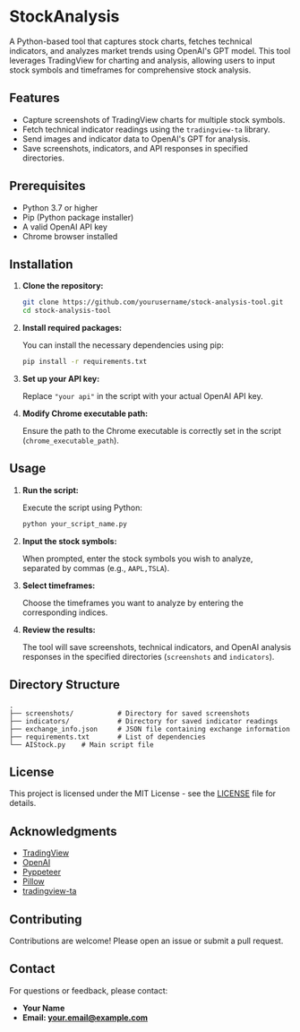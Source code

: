 # StockAnalysis

A Python-based tool that captures stock charts, fetches technical indicators, and analyzes market trends using OpenAI's GPT model. This tool leverages TradingView for charting and analysis, allowing users to input stock symbols and timeframes for comprehensive stock analysis.

## Features

- Capture screenshots of TradingView charts for multiple stock symbols.
- Fetch technical indicator readings using the `tradingview-ta` library.
- Send images and indicator data to OpenAI's GPT for analysis.
- Save screenshots, indicators, and API responses in specified directories.

## Prerequisites

- Python 3.7 or higher
- Pip (Python package installer)
- A valid OpenAI API key
- Chrome browser installed

## Installation

1. **Clone the repository:**

   ```bash
   git clone https://github.com/yourusername/stock-analysis-tool.git
   cd stock-analysis-tool
   ```

2. **Install required packages:**

   You can install the necessary dependencies using pip:

   ```bash
   pip install -r requirements.txt
   ```

3. **Set up your API key:**

   Replace `"your api"` in the script with your actual OpenAI API key.

4. **Modify Chrome executable path:**

   Ensure the path to the Chrome executable is correctly set in the script (`chrome_executable_path`).

## Usage

1. **Run the script:**

   Execute the script using Python:

   ```bash
   python your_script_name.py
   ```

2. **Input the stock symbols:**

   When prompted, enter the stock symbols you wish to analyze, separated by commas (e.g., `AAPL,TSLA`).

3. **Select timeframes:**

   Choose the timeframes you want to analyze by entering the corresponding indices.

4. **Review the results:**

   The tool will save screenshots, technical indicators, and OpenAI analysis responses in the specified directories (`screenshots` and `indicators`).

## Directory Structure

```
.
├── screenshots/           # Directory for saved screenshots
├── indicators/            # Directory for saved indicator readings
├── exchange_info.json     # JSON file containing exchange information
├── requirements.txt       # List of dependencies
└── AIStock.py    # Main script file
```

## License

This project is licensed under the MIT License - see the [LICENSE](LICENSE) file for details.

## Acknowledgments

- [TradingView](https://www.tradingview.com/)
- [OpenAI](https://www.openai.com/)
- [Pyppeteer](https://github.com/pyppeteer/pyppeteer)
- [Pillow](https://pillow.readthedocs.io/en/stable/)
- [tradingview-ta](https://pypi.org/project/tradingview-ta/)

## Contributing

Contributions are welcome! Please open an issue or submit a pull request.

## Contact

For questions or feedback, please contact:

- **Your Name**
- **Email: your.email@example.com**
